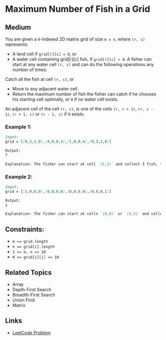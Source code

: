 #  Maximum Number of Fish in a Grid

## Medium

You are given a `0`-indexed 2D matrix grid of size `m x n`, where `(r, c)` represents:

- A land cell if `grid[r][c] = 0`, or
- A water cell containing grid[r][c] fish, if `grid[r][c] > 0`.
A fisher can start at any water cell `(r, c)` and can do the following operations any number of times:

Catch all the fish at cell `(r, c)`, or

- Move to any adjacent water cell.
- Return the maximum number of fish the fisher can catch if he chooses his starting cell optimally, or `0` if no water cell exists.

An adjacent cell of the cell `(r, c)`, is one of the cells `(r, c + 1)`, `(r, c - 1)`, `(r + 1, c)` or `(r - 1, c)` if it exists.

### Example 1:
```markdown
Input:
grid = [[0,2,1,0],[4,0,0,3],[1,0,0,4],[0,3,2,0]]

Output:
7

Explanation: The fisher can start at cell `(1,3)` and collect 3 fish, then move to cell `(2,3)` and collect 4 fish.
```

### Example 2:
```markdown
Input:
grid = [[1,0,0,0],[0,0,0,0],[0,0,0,0],[0,0,0,1]]

Output:
1

Explanation: The fisher can start at cells `(0,0)` or `(3,3)` and collect a single fish. 
```

## Constraints:
- `m == grid.length`  
- `n == grid[i].length`
- `1 <= m, n <= 10`
- `0 <= grid[i][j] <= 10`


## Related Topics
- Array
- Depth-First Search
- Breadth-First Search
- Union Find
- Matrix


## Links
- [LeetCode Problem](https://leetcode.com/problems/maximum-number-of-fish-in-a-grid/description/)

